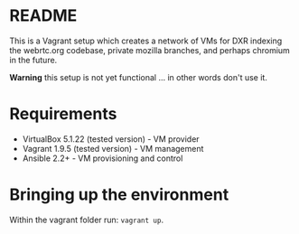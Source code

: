 # README
This is a Vagrant setup which creates a network of VMs for DXR indexing the webrtc.org codebase, private mozilla branches, and perhaps chromium in the future.

**Warning** this setup is not yet functional ... in other words don't use it.

# Requirements
* VirtualBox 5.1.22 (tested version) - VM provider
* Vagrant 1.9.5 (tested version) - VM management
* Ansible 2.2+ - VM provisioning and control

# Bringing up the environment
Within the vagrant folder run: `vagrant up`.
